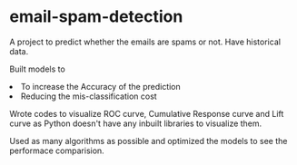 # email-spam-detection
A project to predict whether the emails are spams or not. Have historical data.

Built models to
<li>To increase the Accuracy of the prediction</li>
<li>Reducing the mis-classification cost</li>


<p>Wrote codes to visualize ROC curve, Cumulative Response curve and Lift curve as Python doesn't have any inbuilt libraries to visualize them.</p>

Used as many algorithms as possible and optimized the models to see the performace comparision.
